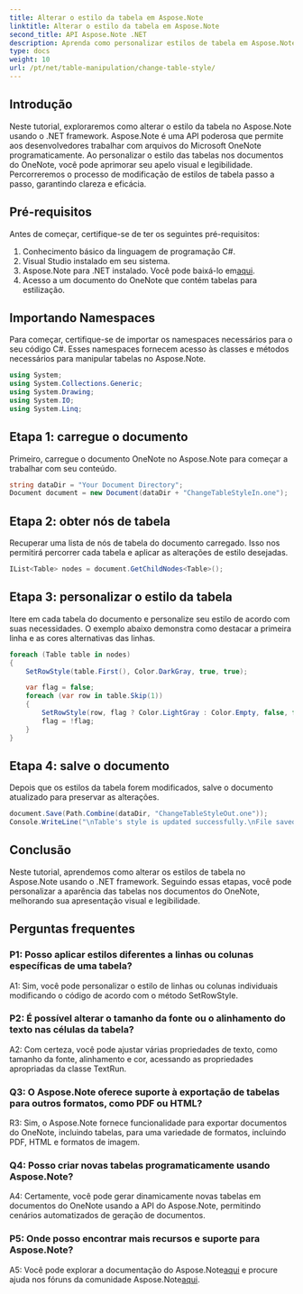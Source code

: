 ```yaml
---
title: Alterar o estilo da tabela em Aspose.Note
linktitle: Alterar o estilo da tabela em Aspose.Note
second_title: API Aspose.Note .NET
description: Aprenda como personalizar estilos de tabela em Aspose.Note usando C#. Modifique cores, fontes e muito mais para uma apresentação aprimorada de documentos.
type: docs
weight: 10
url: /pt/net/table-manipulation/change-table-style/
---
```

## Introdução

Neste tutorial, exploraremos como alterar o estilo da tabela no Aspose.Note usando o .NET framework. Aspose.Note é uma API poderosa que permite aos desenvolvedores trabalhar com arquivos do Microsoft OneNote programaticamente. Ao personalizar o estilo das tabelas nos documentos do OneNote, você pode aprimorar seu apelo visual e legibilidade. Percorreremos o processo de modificação de estilos de tabela passo a passo, garantindo clareza e eficácia.

## Pré-requisitos

Antes de começar, certifique-se de ter os seguintes pré-requisitos:
1. Conhecimento básico da linguagem de programação C#.
2. Visual Studio instalado em seu sistema.
3.  Aspose.Note para .NET instalado. Você pode baixá-lo em[aqui](https://releases.aspose.com/note/net/).
4. Acesso a um documento do OneNote que contém tabelas para estilização.

## Importando Namespaces

Para começar, certifique-se de importar os namespaces necessários para o seu código C#. Esses namespaces fornecem acesso às classes e métodos necessários para manipular tabelas no Aspose.Note.
```csharp
using System;
using System.Collections.Generic;
using System.Drawing;
using System.IO;
using System.Linq;
```

## Etapa 1: carregue o documento

Primeiro, carregue o documento OneNote no Aspose.Note para começar a trabalhar com seu conteúdo.
```csharp
string dataDir = "Your Document Directory";
Document document = new Document(dataDir + "ChangeTableStyleIn.one");
```

## Etapa 2: obter nós de tabela

Recuperar uma lista de nós de tabela do documento carregado. Isso nos permitirá percorrer cada tabela e aplicar as alterações de estilo desejadas.
```csharp
IList<Table> nodes = document.GetChildNodes<Table>();
```

## Etapa 3: personalizar o estilo da tabela

Itere em cada tabela do documento e personalize seu estilo de acordo com suas necessidades. O exemplo abaixo demonstra como destacar a primeira linha e as cores alternativas das linhas.
```csharp
foreach (Table table in nodes)
{
    SetRowStyle(table.First(), Color.DarkGray, true, true);

    var flag = false;
    foreach (var row in table.Skip(1))
    {
        SetRowStyle(row, flag ? Color.LightGray : Color.Empty, false, false);
        flag = !flag;
    }
}
```

## Etapa 4: salve o documento

Depois que os estilos da tabela forem modificados, salve o documento atualizado para preservar as alterações.
```csharp
document.Save(Path.Combine(dataDir, "ChangeTableStyleOut.one"));
Console.WriteLine("\nTable's style is updated successfully.\nFile saved at " + dataDir);
```

## Conclusão

Neste tutorial, aprendemos como alterar os estilos de tabela no Aspose.Note usando o .NET framework. Seguindo essas etapas, você pode personalizar a aparência das tabelas nos documentos do OneNote, melhorando sua apresentação visual e legibilidade.

## Perguntas frequentes

### P1: Posso aplicar estilos diferentes a linhas ou colunas específicas de uma tabela?

A1: Sim, você pode personalizar o estilo de linhas ou colunas individuais modificando o código de acordo com o método SetRowStyle.
  
### P2: É possível alterar o tamanho da fonte ou o alinhamento do texto nas células da tabela?

A2: Com certeza, você pode ajustar várias propriedades de texto, como tamanho da fonte, alinhamento e cor, acessando as propriedades apropriadas da classe TextRun.

### Q3: O Aspose.Note oferece suporte à exportação de tabelas para outros formatos, como PDF ou HTML?

R3: Sim, o Aspose.Note fornece funcionalidade para exportar documentos do OneNote, incluindo tabelas, para uma variedade de formatos, incluindo PDF, HTML e formatos de imagem.

### Q4: Posso criar novas tabelas programaticamente usando Aspose.Note?

A4: Certamente, você pode gerar dinamicamente novas tabelas em documentos do OneNote usando a API do Aspose.Note, permitindo cenários automatizados de geração de documentos.

### P5: Onde posso encontrar mais recursos e suporte para Aspose.Note?

 A5: Você pode explorar a documentação do Aspose.Note[aqui](https://reference.aspose.com/note/net/) e procure ajuda nos fóruns da comunidade Aspose.Note[aqui](https://forum.aspose.com/c/note/28).